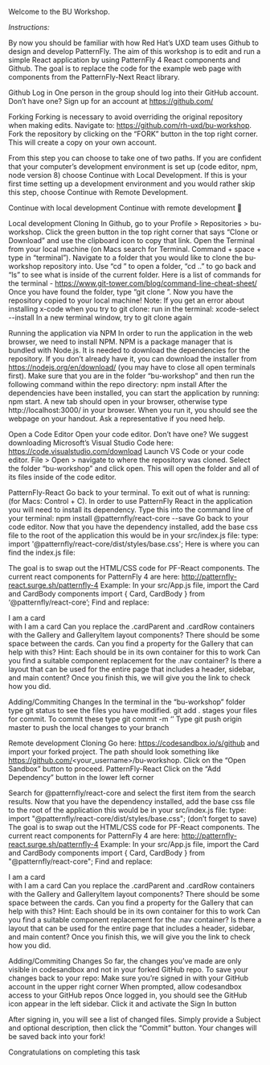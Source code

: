 Welcome to the BU Workshop. 

*Instructions:*

By now you should be familiar with how Red Hat’s UXD team uses Github to design and develop PatternFly. The aim of this workshop is to edit and run a simple React application by using PatternFly 4 React components and Github. The goal is to replace the code for the example web page with components from the PatternFly-Next React library. 

Github Log in
One person in the group should log into their GitHub account. Don’t have one? Sign up for an account at https://github.com/

Forking
Forking is necessary to avoid overriding the original repository when making edits. Navigate to: https://github.com/rh-uxd/bu-workshop. Fork the repository by clicking on the “FORK” button in the top right corner. This will create a copy on your own account.

From this step you can choose to take one of two paths. If you are confident that your computer’s development environment is set up (code editor, npm, node version 8) choose Continue with Local Development. If this is your first time setting up a development environment and you would rather skip this step, choose Continue with Remote Development. 


Continue with local development
Continue with remote development


Local development
Cloning
In Github, go to your Profile > Repositories > bu-workshop. Click the green button in the top right corner that says “Clone or Download” and use the clipboard icon to copy that link. 
Open the Terminal from your local machine (on Macs search for Terminal. Command + space + type in “terminal”). Navigate to a folder that you would like to clone the bu-workshop repository into. Use “cd <folder name>” to open a folder, “cd ..” to go back and “ls” to see what is inside of the current folder. Here is a list of commands for the terminal - https://www.git-tower.com/blog/command-line-cheat-sheet/ 
Once you have found the folder, type “git clone <the copied link>”. Now you have the repository copied to your local machine! 
Note: If you get an error about installing x-code when you try to git clone:
run in the terminal: xcode-select --install
In a new terminal window, try to git clone again

Running the application via NPM
In order to run the application in the web browser, we need to install NPM.
NPM is a package manager that is bundled with Node.js. It is needed to download the dependencies for the repository. If you don’t already have it, you can download the installer from https://nodejs.org/en/download/ (you may have to close all open terminals first). Make sure that you are in the folder “bu-workshop” and then run the following command within the repo directory: npm install 
After the dependencies have been installed, you can start the application by running: npm start. A new tab should open in your browser, otherwise type http://localhost:3000/ in your browser. When you run it, you should see the webpage on your handout. Ask a representative if you need help.

Open a Code Editor 
Open your code editor. Don’t have one? We suggest downloading Microsoft’s Visual Studio Code here: https://code.visualstudio.com/download 
Launch VS Code or your code editor.
File > Open > navigate to where the repository was cloned. Select the folder “bu-workshop” and click open.
This will open the folder and all of its files inside of the code editor. 

PatternFly-React
Go back to your terminal. To exit out of what is running: (for Macs: Control + C).
In order to use PatternFly React in the application you will need to install its dependency. Type this into the command line of your terminal: 
npm install @patternfly/react-core --save
Go back to your code editor. Now that you have the dependency installed, add the base css file to the root of the application this would be in your src/index.js file: type:
	import '@patternfly/react-core/dist/styles/base.css';
Here is where you can find the index.js file:




The goal is to swap out the HTML/CSS code for PF-React components. The current react components for PatternFly 4 are here: http://patternfly-react.surge.sh/patternfly-4
Example: In your src/App.js file, import the Card and CardBody components
	import { Card, CardBody } from ‘@patternfly/react-core’;
Find and replace:
	<div className="card">I am a card</div>
with
	<Card><CardBody>I am a card</CardBody></Card> 
Can you replace the .cardParent and .cardRow containers with the Gallery and GalleryItem layout components?
There should be some space between the cards. Can you find a property for the Gallery that can help with this?
Hint: Each <Card> should be in its own <GalleryItem> container for this to work
Can you find a suitable component replacement for the .nav container?
Is there a layout that can be used for the entire page that includes a header, sidebar, and main content?
Once you finish this, we will give you the link to check how you did. 

Adding/Commiting Changes 
In the terminal in the “bu-workshop” folder type git status to see the files you have modified.
git add .  stages your files for commit.
To commit these type git commit -m ‘<commit message>’
Type git push origin master to push the local changes to your branch










































Remote development
Cloning
Go here: https://codesandbox.io/s/github and import your forked project. The path should look something like https://github.com/<your_username>/bu-workshop. Click on the “Open Sandbox” button to proceed.
PatternFly-React
Click on the “Add Dependency” button in the lower left corner

Search for @patternfly/react-core and select the first item from the search results.
Now that you have the dependency installed, add the base css file to the root of the application this would be in your src/index.js file: type:
import "@patternfly/react-core/dist/styles/base.css";
(don’t forget to save)
The goal is to swap out the HTML/CSS code for PF-React components. The current react components for PatternFly 4 are here: http://patternfly-react.surge.sh/patternfly-4
Example: In your src/App.js file, import the Card and CardBody components
	import { Card, CardBody } from "@patternfly/react-core";
Find and replace:
	<div className="card">I am a card</div>
with
	<Card><CardBody>I am a card</CardBody></Card> 
Can you replace the .cardParent and .cardRow containers with the Gallery and GalleryItem layout components?
There should be some space between the cards. Can you find a property for the Gallery that can help with this?
Hint: Each <Card> should be in its own <GalleryItem> container for this to work
Can you find a suitable component replacement for the .nav container?
Is there a layout that can be used for the entire page that includes a header, sidebar, and main content?
Once you finish this, we will give you the link to check how you did. 


Adding/Commiting Changes 
So far, the changes you’ve made are only visible in codesandbox and not in your forked GitHub repo. To save your changes back to your repo:
Make sure you’re signed in with your GitHub account in the upper right corner
When prompted, allow codesandbox access to your GitHub repos
Once logged in, you should see the GitHub icon appear in the left sidebar. Click it and activate the Sign In button

After signing in, you will see a list of changed files. Simply provide a Subject and optional description, then click the “Commit” button. Your changes will be saved back into your fork!


Congratulations on completing this task








